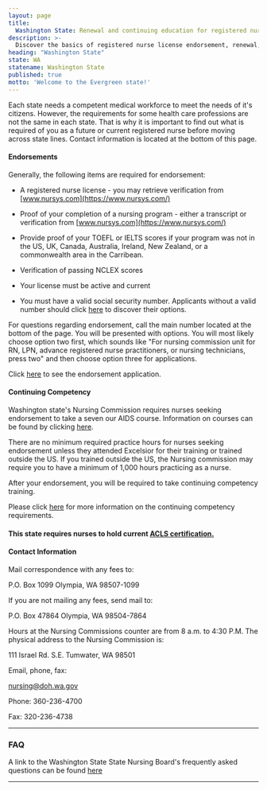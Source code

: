 ```yaml
---
layout: page
title:
  Washington State: Renewal and continuing education for registered nurse license endorsement
description: >-
  Discover the basics of registered nurse license endorsement, renewal, and continuing education in Washington State. Stay up to date and fulfill the necessary requirements for maintaining your nursing license in the state.
heading: "Washington State"
state: WA
statename: Washington State
published: true
motto: 'Welcome to the Evergreen state!'
---
```


Each state needs a competent medical workforce to meet the needs of it's citizens. However, the requirements for some health care professions are not the same in each state. That is why it is important to find out what is required of you as a future or current registered nurse before moving across state lines. Contact information is located at the bottom of this page.

#### Endorsements

Generally, the following items are required for endorsement:

*   A registered nurse license - you may retrieve verification from [www.nursys.com](https://www.nursys.com/)
    
*   Proof of your completion of a nursing program - either a transcript or verification from [www.nursys.com](https://www.nursys.com/)
    
*   Provide proof of your TOEFL or IELTS scores if your program was not in the US, UK, Canada, Australia, Ireland, New Zealand, or a commonwealth area in the Carribean.
    
*   Verification of passing NCLEX scores
    
*   Your license must be active and current
    
*   You must have a valid social security number. Applicants without a valid number should click [here](https://www.doh.wa.gov/Portals/1/Documents/6000/669316.pdf) to discover their options.
    

For questions regarding endorsement, call the main number located at the bottom of the page. You will be presented with options. You will most likely choose option two first, which sounds like "For nursing commission unit for RN, LPN, advance registered nurse practitioners, or nursing technicians, press two" and then choose option three for applications.

Click [here](https://www.doh.wa.gov/Portals/1/Documents/Pubs/669240.pdf) to see the endorsement application.

#### Continuing Competency

Washington state's Nursing Commission requires nurses seeking endorsement to take a seven our AIDS course. Information on courses can be found by clicking [here](https://www.doh.wa.gov/LicensesPermitsandCertificates/NursingCommission/NurseLicensing/FrequentlyAskedQuestions/ContinuingCompetency).

There are no minimum required practice hours for nurses seeking endorsement unless they attended Excelsior for their training or trained outside the US. If you trained outside the US, the Nursing commission may require you to have a minimum of 1,000 hours practicing as a nurse.

After your endorsement, you will be required to take continuing competency training.

Please click [here](https://www.doh.wa.gov/LicensesPermitsandCertificates/NursingCommission/NurseLicensing/ContinuingCompetency) for more information on the continuing competency requirements.

#### This state requires nurses to hold current [ACLS certification.](https://www.acls.net/washington-acls-pals-bls.htm)

#### Contact Information

Mail correspondence with any fees to:

P.O. Box 1099
Olympia, WA 98507-1099

If you are not mailing any fees, send mail to:

P.O. Box 47864
Olympia, WA 98504-7864

Hours at the Nursing Commissions counter are from 8 a.m. to 4:30 P.M. The physical address to the Nursing Commission is:

111 Israel Rd. S.E.
Tumwater, WA
98501

Email, phone, fax:

nursing@doh.wa.gov

Phone: 360-236-4700

Fax: 320-236-4738

* * *

### FAQ

A link to the Washington State State Nursing Board's frequently asked questions can be found [here](https://www.doh.wa.gov/LicensesPermitsandCertificates/NursingCommission/NurseLicensing/FrequentlyAskedQuestions/ContinuingCompetency)

* * *